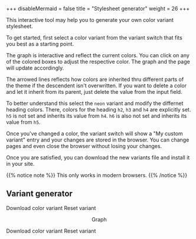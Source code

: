 +++
disableMermaid = false
title = "Stylesheet generator"
weight = 26
+++

This interactive tool may help you to generate your own color variant stylesheet.

To get started, first select a color variant from the variant switch that fits you best as a starting point.

The graph is interactive and reflect the current colors. You can click on any of the colored boxes to adjust the respective color. The graph and the page will update accordingly.

The arrowed lines reflects how colors are inherited thru different parts of the theme if the descendent isn't overwritten. If you want to delete a color and let it inherit from its parent, just delete the value from the input field.

To better understand this select the `neon` variant and modify the differnet heading colors. There, colors for the heading `h2`, `h3` and `h4` are explicitly set. `h5` is not set and inherits its value from `h4`. `h6` is also not set and inherits its value from `h5`.

Once you've changed a color, the variant switch will show a "My custom variant" entry and your changes are stored in the browser. You can change pages and even close the browser without losing your changes.

Once you are satisfied, you can download the new variants file and install it in your site.

{{% notice note %}}
This only works in modern browsers.
{{% /notice %}}

## Variant generator

<a class="vardownload btn btn-default">Download color variant</a>
<a class="varreset btn btn-default">Reset variant</a>

<div id="vargenerator" class="mermaid" style="background-color: var(--INTERNAL-MAIN-TEXT-color);" align="center">Graph</div>

<a class="vardownload btn btn-default">Download color variant</a>
<a class="varreset btn btn-default">Reset variant</a>

<script>
variants.generator( '#vargenerator', '.vardownload', '.varreset' );
</script>

